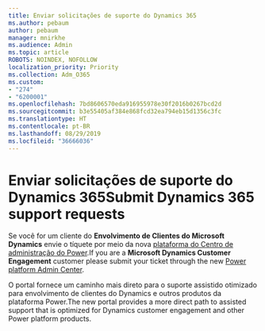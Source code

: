 ```yaml
---
title: Enviar solicitações de suporte do Dynamics 365
ms.author: pebaum
author: pebaum
manager: mnirkhe
ms.audience: Admin
ms.topic: article
ROBOTS: NOINDEX, NOFOLLOW
localization_priority: Priority
ms.collection: Adm_O365
ms.custom:
- "274"
- "6200001"
ms.openlocfilehash: 7bd8606570eda916955978e30f2016b0267bcd2d
ms.sourcegitcommit: b3e55405af384e868fcd32ea794eb15d1356c3fc
ms.translationtype: HT
ms.contentlocale: pt-BR
ms.lasthandoff: 08/29/2019
ms.locfileid: "36666036"
---
```

# <a name="submit-dynamics-365-support-requests"></a><span data-ttu-id="ebfff-102">Enviar solicitações de suporte do Dynamics 365</span><span class="sxs-lookup"><span data-stu-id="ebfff-102">Submit Dynamics 365 support requests</span></span>

<span data-ttu-id="ebfff-103">Se você for um cliente do **Envolvimento de Clientes do Microsoft Dynamics** envie o tíquete por meio da nova [plataforma do Centro de administração do Power](https://admin.powerplatform.microsoft.com/?ref=officemodern).</span><span class="sxs-lookup"><span data-stu-id="ebfff-103">If you are a **Microsoft Dynamics Customer Engagement** customer please submit your ticket through the new [Power platform Admin Center](https://admin.powerplatform.microsoft.com/?ref=officemodern).</span></span>
  
<span data-ttu-id="ebfff-104">O portal fornece um caminho mais direto para o suporte assistido otimizado para envolvimento de clientes do Dynamics e outros produtos da plataforma Power.</span><span class="sxs-lookup"><span data-stu-id="ebfff-104">The new portal provides a more direct path to assisted support that is optimized for Dynamics customer engagement and other Power platform products.</span></span>
  